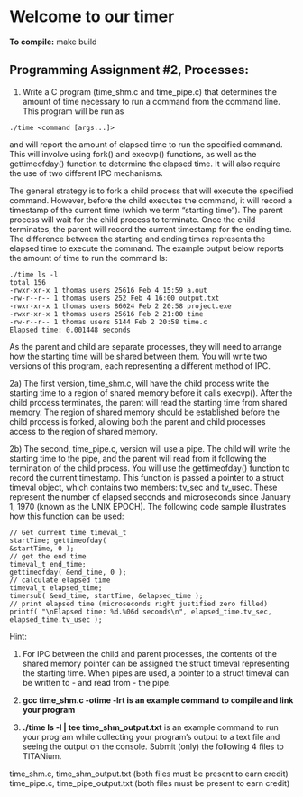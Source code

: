 # Welcome to our timer 
**To compile:**
    make build
    



## **Programming Assignment #2, Processes:**

1) Write a C program (time_shm.c and time_pipe.c) that determines the amount of time necessary to run a 
command from the command line. This program will be run as
```
./time <command [args...]>
```
and will report the amount of elapsed time to run the specified command. This will involve using fork() and 
execvp() functions, as well as the gettimeofday() function to determine the elapsed time. It will 
also require the use of two different IPC mechanisms.

The general strategy is to fork a child process that will execute the specified command. However, before the 
child executes the command, it will record a timestamp of the current time (which we term “starting time”). 
The parent process will wait for the child process to terminate. Once the child terminates, the parent will record 
the current timestamp for the ending time. The difference between the starting and ending times represents 
the elapsed time to execute the command. The example output below reports the amount of time to run the 
command ls:

```
./time ls -l
total 156
-rwxr-xr-x 1 thomas users 25616 Feb 4 15:59 a.out
-rw-r--r-- 1 thomas users 252 Feb 4 16:00 output.txt
-rwxr-xr-x 1 thomas users 86024 Feb 2 20:58 project.exe
-rwxr-xr-x 1 thomas users 25616 Feb 2 21:00 time
-rw-r--r-- 1 thomas users 5144 Feb 2 20:58 time.c
Elapsed time: 0.001448 seconds
```

As the parent and child are separate processes, they will need to arrange how the starting time will be shared 
between them. You will write two versions of this program, each representing a different method of IPC.

2a) The first version, time_shm.c, will have the child process write the starting time to a region of shared 
memory before it calls execvp(). After the child process terminates, the parent will read the starting 
time from shared memory. The region of shared memory should be established before the child process 
is forked, allowing both the parent and child processes access to the region of shared memory.

2b) The second, time_pipe.c, version will use a pipe. The child will write the starting time to the pipe, and 
the parent will read from it following the termination of the child process.
You will use the gettimeofday() function to record the current timestamp. This function is passed a 
pointer to a struct timeval object, which contains two members: tv_sec and tv_usec. These 
represent the number of elapsed seconds and microseconds since January 1, 1970 (known as the UNIX EPOCH). 
The following code sample illustrates how this function can be used:

```
// Get current time timeval_t 
startTime; gettimeofday( 
&startTime, 0 );
// get the end time
timeval_t end_time;
gettimeofday( &end_time, 0 );
// calculate elapsed time 
timeval_t elapsed_time;
timersub( &end_time, startTime, &elapsed_time );
// print elapsed time (microseconds right justified zero filled)
printf( "\nElapsed time: %d.%06d seconds\n", elapsed_time.tv_sec, 
elapsed_time.tv_usec );
```

Hint:
1. For IPC between the child and parent processes, the contents of the shared memory pointer can be 
assigned the struct timeval representing the starting time. When pipes are used, a pointer to a 
struct timeval can be written to - and read from - the pipe.


2. **gcc time_shm.c -otime -lrt is an example command to compile and link your program**


3. **./time ls -l | tee time_shm_output.txt** is an example command to run your program 
while collecting your program’s output to a text file and seeing the output on the console.
Submit (only) the following 4 files to TITANium.

time_shm.c,  time_shm_output.txt  (both  files  must  be  present  to  earn  credit) 
time_pipe.c, time_pipe_output.txt (both files must be present to earn credit)